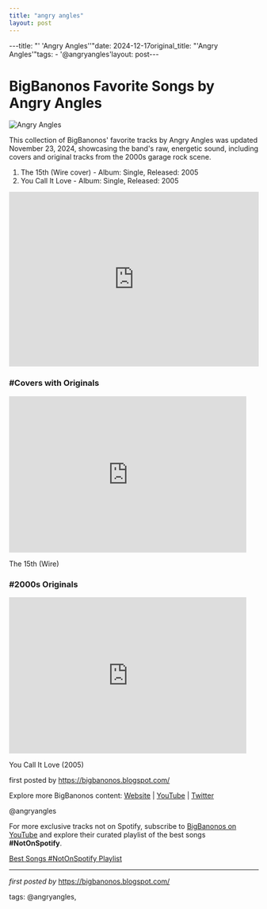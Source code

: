 ```yaml
---
title: "angry angles"
layout: post
---
```

---title: "' 'Angry Angles''"date: 2024-12-17original_title: "'Angry Angles'"tags:  - '@angryangles'layout: post---<h1>BigBanonos Favorite Songs by Angry Angles</h1><img src="https://c1.staticflickr.com/3/2709/4278158607_6b21b841b9.jpg" alt="Angry Angles"> <p>This collection of BigBanonos' favorite tracks by Angry Angles was updated November 23, 2024, showcasing the band's raw, energetic sound, including covers and original tracks from the 2000s garage rock scene.</p> <ol> <li>The 15th (Wire cover) - Album: Single, Released: 2005</li> <li>You Call It Love - Album: Single, Released: 2005</li></ol> <div> <iframe src="https://open.spotify.com/embed/playlist/0GsCES0PLbfJaIzYBx8u5u?utm_source=generator" width="100%" height="352" frameborder="0" allowfullscreen="" allow="autoplay; clipboard-write; encrypted-media; fullscreen; picture-in-picture" loading="lazy"></iframe></div> <h3>#Covers with Originals</h3><div> <iframe allowfullscreen="" frameborder="0" height="315" src="https://www.youtube.com/embed/y0UJWWlZWA4?list=PLtuNtuTatqI0T_GCRVtVWFUSn_PgEFzjS" width="95%"></iframe> <p>The 15th (Wire)</p></div> <h3>#2000s Originals</h3><div> <iframe allowfullscreen="" frameborder="0" height="315" src="https://www.youtube.com/embed/CNkvO_A9ejo?list=PLtuNtuTatqI00Ak5pbz10qojT7un2Jh8w" width="95%"></iframe> <p>You Call It Love (2005)</p></div> <p>first posted by https://bigbanonos.blogspot.com/</p> <div> <p>Explore more BigBanonos content: <a href="https://bigbanonos.blogspot.com/">Website</a> | <a href="https://www.youtube.com/@BigBanonos">YouTube</a> | <a href="https://x.com/bigbanonos">Twitter</a></p></div> <!-- Tags --><p>@angryangles</p><!--Subscribe and Playlist Links--><div>    <p>For more exclusive tracks not on Spotify, subscribe to <a href="https://www.youtube.com/@BigBanonos" target="_blank">BigBanonos on YouTube</a> and explore their curated playlist of the best songs <strong>#NotOnSpotify</strong>.</p>    <p><a href="https://www.youtube.com/playlist?list=PLtuNtuTatqI0kFahUCbtbfenC_ET5O_tr" target="_blank">Best Songs #NotOnSpotify Playlist<br /></a></p></div><hr /><p><em>first posted by</em> <a href="https://bigbanonos.blogspot.com/" rel="noopener" target="_new">https://bigbanonos.blogspot.com/</a></p><p>tags: @angryangles,</p>
